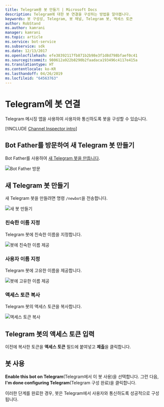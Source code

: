 ```yaml
---
title: Telegram용 봇 만들기 | Microsoft Docs
description: Telegram에 대한 봇 연결을 구성하는 방법을 알아봅니다.
keywords: 봇 구성성, Telegram, 봇 채널, Telegram 봇, 액세스 토큰
author: RobStand
ms.author: kamrani
manager: kamrani
ms.topic: article
ms.service: bot-service
ms.subservice: sdk
ms.date: 12/13/2017
ms.openlocfilehash: efe38392117fb871b2b98e3f1d8d798bfaef0c41
ms.sourcegitcommit: 980612a922b8290b2faadaca193496c4117e415a
ms.translationtype: HT
ms.contentlocale: ko-KR
ms.lasthandoff: 04/26/2019
ms.locfileid: "64563763"
---
```

# <a name="connect-a-bot-to-telegram"></a>Telegram에 봇 연결

Telegram 메시징 앱을 사용하여 사용자와 통신하도록 봇을 구성할 수 있습니다.

[!INCLUDE [Channel Inspector intro](~/includes/snippet-channel-inspector.md)]

## <a name="visit-the-bot-father-to-create-a-new-telegram-bot"></a>Bot Father를 방문하여 새 Telegram 봇 만들기

Bot Father를 사용하여 <a href="https://telegram.me/botfather" target="_blank">새 Telegram 봇을 만듭니다</a>.

![Bot Father 방문](~/media/channels/tg-StepVisitBotFather.png)

## <a name="create-a-new-telegram-bot"></a>새 Telegram 봇 만들기
새 Telegram 봇을 만들려면 명령 `/newbot`을 전송합니다.

![새 봇 만들기](~/media/channels/tg-StepNewBot.png)

### <a name="specify-a-friendly-name"></a>친숙한 이름 지정

Telegram 봇에 친숙한 이름을 지정합니다.

![봇에 친숙한 이름 제공](~/media/channels/tg-StepNameBot.png)

### <a name="specify-a-username"></a>사용자 이름 지정

Telegram 봇에 고유한 이름을 제공합니다.

![봇에 고유한 이름 제공](~/media/channels/tg-StepUsername.png)

### <a name="copy-the-access-token"></a>액세스 토큰 복사

Telegram 봇의 액세스 토큰을 복사합니다.

![액세스 토큰 복사](~/media/channels/tg-StepBotCreated.png)

## <a name="enter-the-telegram-bots-access-token"></a>Telegram 봇의 액세스 토큰 입력

이전에 복사한 토큰을 **액세스 토큰** 필드에 붙여넣고 **제출**을 클릭합니다.

## <a name="enable-the-bot"></a>봇 사용
**Enable this bot on Telegram**(Telegram에서 이 봇 사용)을 선택합니다. 그런 다음, **I'm done configuring Telegram**(Telegram 구성 완료)을 클릭합니다.

이러한 단계를 완료한 경우, 봇은 Telegram에서 사용자와 통신하도록 성공적으로 구성됩니다.
